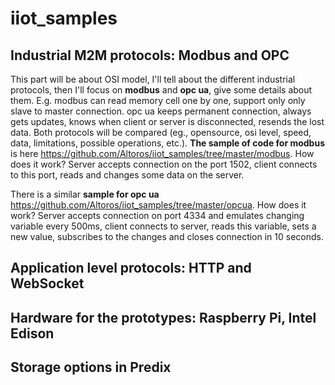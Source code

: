 # iiot_samples
## Industrial M2M protocols: Modbus and OPC 
This part will be about OSI model, I'll tell about the different industrial protocols, then I'll focus on __modbus__ and __opc ua__, give some details about them. E.g. modbus can read memory cell one by one, support only only slave to master connection. opc ua keeps permanent connection, always gets updates, knows when client or server is disconnected, resends the lost data. Both protocols will be compared (eg., opensource, osi level, speed, data, limitations, possible operations, etc.). __The sample of code for modbus__ is here https://github.com/Altoros/iiot_samples/tree/master/modbus. How does it work? Server accepts connection on the port 1502, client connects to this port, reads and changes some data on the server. 

There is a similar __sample for opc ua__  https://github.com/Altoros/iiot_samples/tree/master/opcua. How does it work? Server accepts connection on port 4334 and emulates changing variable every 500ms, client connects to server, reads this variable, sets a new value, subscribes to the changes and closes connection in 10 seconds.

## Application level protocols: HTTP and WebSocket
## Hardware for the prototypes: Raspberry Pi, Intel Edison
## Storage options in Predix

